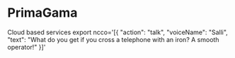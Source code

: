 # PrimaGama
Cloud based services
export ncco='[{
  "action": "talk",
  "voiceName": "Salli",
  "text": "What do you get if you cross a telephone with an iron? A smooth operator!"
}]'
